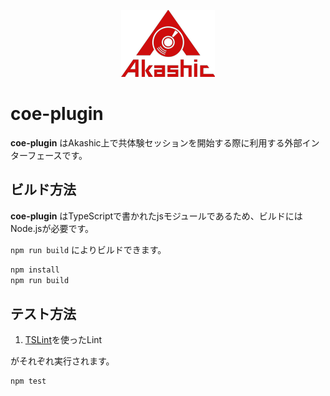 <p align="center">
<img src="https://raw.githubusercontent.com/akashic-games/coe-plugin/main/img/akashic.png"/>
</p>

# coe-plugin

**coe-plugin** はAkashic上で共体験セッションを開始する際に利用する外部インターフェースです。

## ビルド方法

**coe-plugin** はTypeScriptで書かれたjsモジュールであるため、ビルドにはNode.jsが必要です。

`npm run build` によりビルドできます。

```sh
npm install
npm run build
```

## テスト方法

1. [TSLint](https://github.com/palantir/tslint "TSLint")を使ったLint

がそれぞれ実行されます。

```sh
npm test
```
